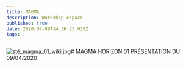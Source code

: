 ```yaml
---
title: MAGMA
description: Workshop espace
published: true
date: 2020-04-09T14:36:23.039Z
tags: 
---
```


![sté_magma_01_wiki.jpg](/image/sté_magma_01_wiki.jpg)# MAGMA
HORIZON 01 PRÉSENTATION DU 09/04/2020